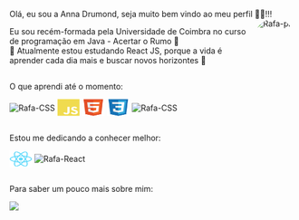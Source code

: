 Olá, eu sou a Anna Drumond, seja muito bem vindo ao meu perfil 👋👋!!!
<img align="right" alt="Rafa-pic" height="120" style="border-radius:250px;" src="https://i.picasion.com/pic92/a7e92ab2044d57cda3212fa731891432.gif"> 


Eu sou recém-formada pela Universidade de Coimbra no curso de programação em Java - Acertar o Rumo 👯                                                        
🌱 Atualmente estou estudando React JS, porque a vida é aprender cada dia mais e buscar novos horizontes 🔭

##
O que aprendi até o momento:
<div dir="auto">
  <img align="center" alt="Rafa-CSS" height="30" width="40" src="https://cdn.jsdelivr.net/gh/devicons/devicon/icons/java/java-plain.svg" style="max-width: 100%;">
    <img align="center" alt="Rafa-Js" height="30" width="40" src="https://raw.githubusercontent.com/devicons/devicon/master/icons/javascript/javascript-plain.svg" style="max-width: 100%;">
  <img align="center" alt="Rafa-HTML" height="30" width="40" src="https://raw.githubusercontent.com/devicons/devicon/master/icons/html5/html5-original.svg" style="max-width: 100%;">
  <img align="center" alt="Rafa-CSS" height="30" width="40" src="https://raw.githubusercontent.com/devicons/devicon/master/icons/css3/css3-original.svg" style="max-width: 100%;">
    <img align="center" alt="Rafa-CSS" height="30" width="40" src="https://cdn.jsdelivr.net/gh/devicons/devicon/icons/mysql/mysql-original.svg" style="max-width: 100%;">
</div>

##
Estou me dedicando a conhecer melhor:
<div dir="auto">
<img align="center" alt="Rafa-React" height="30" width="40" src="https://raw.githubusercontent.com/devicons/devicon/master/icons/react/react-original.svg" style="max-width: 100%;">
<img align="center" alt="Rafa-React" height="30" width="40" src="https://cdn.jsdelivr.net/gh/devicons/devicon/icons/redux/redux-original.svg" style="max-width: 100%;">
</div>

  ##
Para saber um pouco mais sobre mim:
<div> 
  <a href="https://www.linkedin.com/in/anna-drumond-71b93958/" target="_blank"><img src="https://img.shields.io/badge/-LinkedIn-%230077B5?style=for-the-badge&logo=linkedin&logoColor=white" target="_blank"></a> 
</div>
